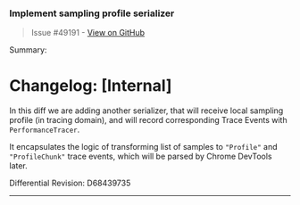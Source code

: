 ### Implement sampling profile serializer

> Issue #49191 - [View on GitHub](https://github.com/facebook/react-native/pull/49191)

Summary:
# Changelog: [Internal]

In this diff we are adding another serializer, that will receive local sampling profile (in tracing domain), and will record corresponding Trace Events with `PerformanceTracer`.

It encapsulates the logic of transforming list of samples to `"Profile"` and `"ProfileChunk"` trace events, which will be parsed by Chrome DevTools later.

Differential Revision: D68439735


---

